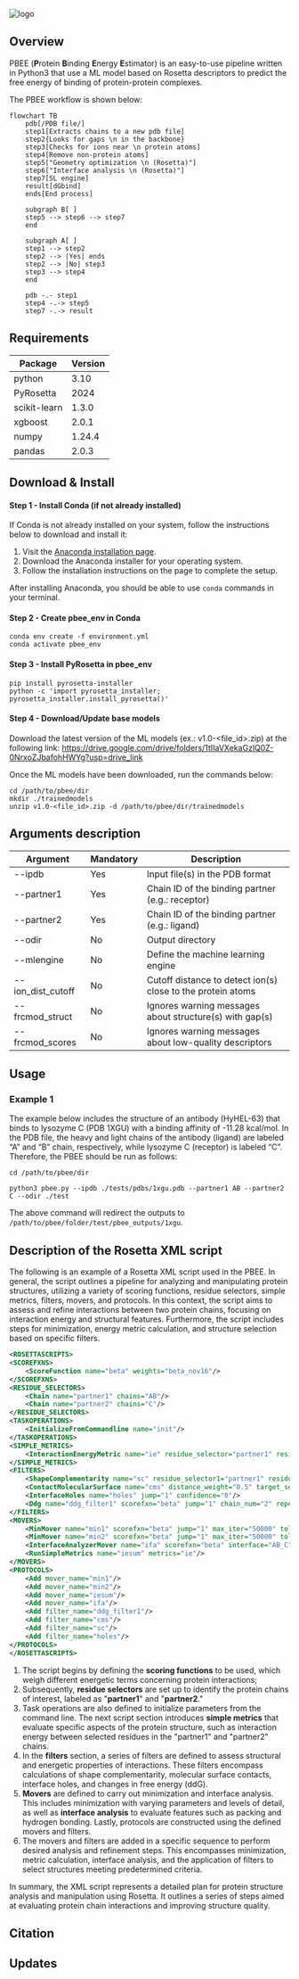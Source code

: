 ![logo](https://github.com/chavesejf/pbee/blob/main/toc_page-0001.jpg)

## Overview
PBEE (**P**rotein **B**inding **E**nergy **E**stimator) is an easy-to-use pipeline written in Python3 that use a ML model based on Rosetta descriptors to predict the free energy of binding of protein-protein complexes.

The PBEE workflow is shown below:

```mermaid
flowchart TB
	pdb[/PDB file/] 
	step1[Extracts chains to a new pdb file] 
	step2{Looks for gaps \n in the backbone}
	step3[Checks for ions near \n protein atoms] 
	step4[Remove non-protein atoms] 
	step5["Geometry optimization \n (Rosetta)"] 
	step6["Interface analysis \n (Rosetta)"] 
	step7[SL engine]
	result[dGbind]
	ends[End process]
	
	subgraph B[ ]
	step5 --> step6 --> step7
	end 
	
	subgraph A[ ]
	step1 --> step2
	step2 --> |Yes| ends
	step2 --> |No| step3
	step3 --> step4
	end 
	
	pdb -.- step1
	step4 -.-> step5
	step7 -.-> result
``` 

## Requirements

| Package        | Version |
|----------------|---------|
| python         | 3.10    |
| PyRosetta      | 2024    |
| scikit-learn   | 1.3.0   |
| xgboost        | 2.0.1   |
| numpy          | 1.24.4  |
| pandas         | 2.0.3   |

## Download & Install
#### Step 1 - Install Conda (if not already installed)

If Conda is not already installed on your system, follow the instructions below to download and install it:

1. Visit the [Anaconda installation page](https://www.anaconda.com/download/success).
2. Download the Anaconda installer for your operating system.
3. Follow the installation instructions on the page to complete the setup.

After installing Anaconda, you should be able to use `conda` commands in your terminal.

#### Step 2 - Create pbee_env in Conda
```
conda env create -f environment.yml
conda activate pbee_env
```

#### Step 3 - Install PyRosetta in pbee_env
```
pip install pyrosetta-installer
python -c 'import pyrosetta_installer; pyrosetta_installer.install_pyrosetta()'
```

#### Step 4 - Download/Update base models

Download the latest version of the ML models (ex.: v1.0-<file_id>.zip) at the following link:
https://drive.google.com/drive/folders/1tIIaVXekaGzlQ0Z-0NrxoZJbafohHWYg?usp=drive_link

Once the ML models have been downloaded, run the commands below:
```
cd /path/to/pbee/dir
mkdir ./trainedmodels
unzip v1.0-<file_id>.zip -d /path/to/pbee/dir/trainedmodels
```

## Arguments description

| Argument            | Mandatory | Description |
|---------------------|-----------|-------------|
| -\-ipdb             | Yes       | Input file(s) in the PDB format |
| -\-partner1         | Yes       | Chain ID of the binding partner (e.g.: receptor) |
| -\-partner2         | Yes       | Chain ID of the binding partner (e.g.: ligand) |
| -\-odir             | No        | Output directory |
| -\-mlengine         | No        | Define the machine learning engine |
| -\-ion_dist_cutoff  | No        | Cutoff distance to detect ion(s) close to the protein atoms |          
| -\-frcmod_struct    | No        | Ignores warning messages about structure(s) with gap(s) |
| -\-frcmod_scores    | No        | Ignores warning messages about low-quality descriptors |

## Usage
### Example 1
The example below includes the structure of an antibody (HyHEL-63) that binds to lysozyme C (PDB 1XGU) with a binding affinity of -11.28 kcal/mol. In the PDB file, the heavy and light chains of the antibody (ligand) are labeled “A” and “B” chain, respectively, while lysozyme C (receptor) is labeled “C”. Therefore, the PBEE should be run as follows:

``` 
cd /path/to/pbee/dir
```
```
python3 pbee.py --ipdb ./tests/pdbs/1xgu.pdb --partner1 AB --partner2 C --odir ./test
```

The above command will redirect the outputs to `/path/to/pbee/folder/test/pbee_outputs/1xgu`.

## Description of the Rosetta XML script

The following is an example of a Rosetta XML script used in the PBEE. In general, the script outlines a pipeline for analyzing and manipulating protein structures, utilizing a variety of scoring functions, residue selectors, simple metrics, filters, movers, and protocols. In this context, the script aims to assess and refine interactions between two protein chains, focusing on interaction energy and structural features. Furthermore, the script includes steps for minimization, energy metric calculation, and structure selection based on specific filters. 

```xml
<ROSETTASCRIPTS>
<SCOREFXNS>
	<ScoreFunction name="beta" weights="beta_nov16"/>
</SCOREFXNS>
<RESIDUE_SELECTORS>
	<Chain name="partner1" chains="AB"/>
	<Chain name="partner2" chains="C"/>
</RESIDUE_SELECTORS>
<TASKOPERATIONS>
	<InitializeFromCommandline name="init"/>
</TASKOPERATIONS>
<SIMPLE_METRICS>
	<InteractionEnergyMetric name="ie" residue_selector="partner1" residue_selector2="partner2" scorefxn="beta"/>
</SIMPLE_METRICS>
<FILTERS>
	<ShapeComplementarity name="sc" residue_selector1="partner1" residue_selector2="partner2" confidence="0"/>
	<ContactMolecularSurface name="cms" distance_weight="0.5" target_selector="partner1" binder_selector="partner2" confidence="0"/>
	<InterfaceHoles name="holes" jump="1" confidence="0"/>
	<Ddg name="ddg_filter1" scorefxn="beta" jump="1" chain_num="2" repeats="1" repack="0" repack_bound="0" repack_unbound="0" threshold="99999" confidence="0"/>
</FILTERS>
<MOVERS>
	<MinMover name="min1" scorefxn="beta" jump="1" max_iter="50000" tolerance="0.0001" cartesian="0" bb="0" chi="1" bb_task_operations="init" chi_task_operations="init"/>
	<MinMover name="min2" scorefxn="beta" jump="1" max_iter="50000" tolerance="0.0001" cartesian="0" bb="1" chi="1" bb_task_operations="init" chi_task_operations="init"/>
	<InterfaceAnalyzerMover name="ifa" scorefxn="beta" interface="AB_C" packstat="1" interface_sc="1" tracer="1" scorefile_reporting_prefix="ifa"/>
	<RunSimpleMetrics name="iesum" metrics="ie"/>
</MOVERS>
<PROTOCOLS>
	<Add mover_name="min1"/>
	<Add mover_name="min2"/>
	<Add mover_name="iesum"/>
	<Add mover_name="ifa"/>
	<Add filter_name="ddg_filter1"/>
	<Add filter_name="cms"/>
	<Add filter_name="sc"/>
	<Add filter_name="holes"/>
</PROTOCOLS>
</ROSETTASCRIPTS>
```

1. The script begins by defining the **scoring functions** to be used, which weigh different energetic terms concerning protein interactions;
2. Subsequently, **residue selectors** are set up to identify the protein chains of interest, labeled as "**partner1**" and "**partner2**." 
3. Task operations are also defined to initialize parameters from the command line. The next script section introduces **simple metrics** that evaluate specific aspects of the protein structure, such as interaction energy between selected residues in the "partner1" and "partner2" chains. 
4. In the **filters** section, a series of filters are defined to assess structural and energetic properties of interactions. These filters encompass calculations of shape complementarity, molecular surface contacts, interface holes, and changes in free energy (ddG). 
5. **Movers** are defined to carry out minimization and interface analysis. This includes minimization with varying parameters and levels of detail, as well as **interface analysis** to evaluate features such as packing and hydrogen bonding. Lastly, protocols are constructed using the defined movers and filters. 
6. The movers and filters are added in a specific sequence to perform desired analysis and refinement steps. This encompasses minimization, metric calculation, interface analysis, and the application of filters to select structures meeting predetermined criteria.

In summary, the XML script represents a detailed plan for protein structure analysis and manipulation using Rosetta. It outlines a series of steps aimed at evaluating protein chain interactions and improving structure quality.

## Citation

## Updates

